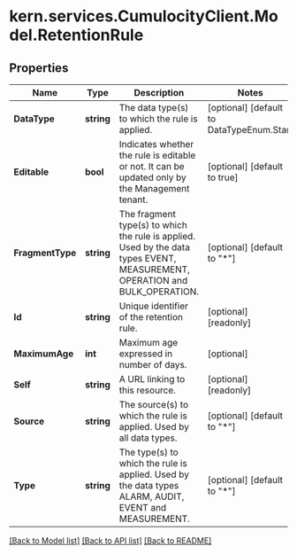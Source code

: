 # kern.services.CumulocityClient.Model.RetentionRule

## Properties

Name | Type | Description | Notes
------------ | ------------- | ------------- | -------------
**DataType** | **string** | The data type(s) to which the rule is applied. | [optional] [default to DataTypeEnum.Star]
**Editable** | **bool** | Indicates whether the rule is editable or not. It can be updated only by the Management tenant. | [optional] [default to true]
**FragmentType** | **string** | The fragment type(s) to which the rule is applied. Used by the data types EVENT, MEASUREMENT, OPERATION and BULK_OPERATION. | [optional] [default to "*"]
**Id** | **string** | Unique identifier of the retention rule. | [optional] [readonly] 
**MaximumAge** | **int** | Maximum age expressed in number of days. | [optional] 
**Self** | **string** | A URL linking to this resource. | [optional] [readonly] 
**Source** | **string** | The source(s) to which the rule is applied. Used by all data types. | [optional] [default to "*"]
**Type** | **string** | The type(s) to which the rule is applied. Used by the data types ALARM, AUDIT, EVENT and MEASUREMENT. | [optional] [default to "*"]

[[Back to Model list]](../README.md#documentation-for-models) [[Back to API list]](../README.md#documentation-for-api-endpoints) [[Back to README]](../README.md)

